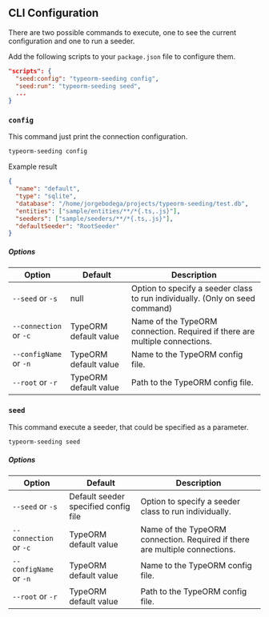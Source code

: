 ## CLI Configuration

There are two possible commands to execute, one to see the current configuration and one to run a seeder.

Add the following scripts to your `package.json` file to configure them.

```json
"scripts": {
  "seed:config": "typeorm-seeding config",
  "seed:run": "typeorm-seeding seed",
  ...
}
```

### `config`

This command just print the connection configuration.

```bash
typeorm-seeding config
```

Example result

```json
{
  "name": "default",
  "type": "sqlite",
  "database": "/home/jorgebodega/projects/typeorm-seeding/test.db",
  "entities": ["sample/entities/**/*{.ts,.js}"],
  "seeders": ["sample/seeders/**/*{.ts,.js}"],
  "defaultSeeder": "RootSeeder"
}
```

##### Options

| Option                 | Default               | Description                                                                  |
| ---------------------- | --------------------- | ---------------------------------------------------------------------------- |
| `--seed` or `-s`       | null                  | Option to specify a seeder class to run individually. (Only on seed command) |
| `--connection` or `-c` | TypeORM default value | Name of the TypeORM connection. Required if there are multiple connections.  |
| `--configName` or `-n` | TypeORM default value | Name to the TypeORM config file.                                             |
| `--root` or `-r`       | TypeORM default value | Path to the TypeORM config file.                                             |

### `seed`

This command execute a seeder, that could be specified as a parameter.

```bash
typeorm-seeding seed
```

##### Options

| Option                 | Default                              | Description                                                                 |
| ---------------------- | ------------------------------------ | --------------------------------------------------------------------------- |
| `--seed` or `-s`       | Default seeder specified config file | Option to specify a seeder class to run individually.                       |
| `--connection` or `-c` | TypeORM default value                | Name of the TypeORM connection. Required if there are multiple connections. |
| `--configName` or `-n` | TypeORM default value                | Name to the TypeORM config file.                                            |
| `--root` or `-r`       | TypeORM default value                | Path to the TypeORM config file.                                            |
